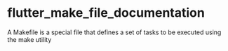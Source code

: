 # flutter_make_file_documentation
A Makefile is a special file that defines a set of tasks to be executed using the make utility
